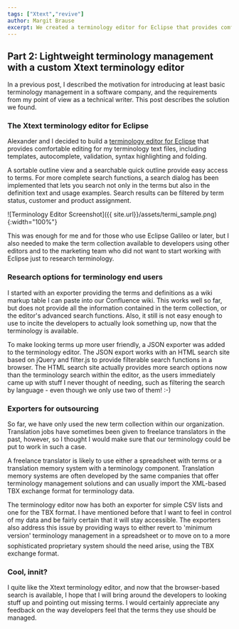 ```yaml
---
tags: ["Xtext","revive"]
author: Margit Brause
excerpt: We created a terminology editor for Eclipse that provides comfortable editing for terminology text files, exporters for publishing terminology to end users, and exporters for collaboration with freelance translators.
---
```

## Part 2: Lightweight terminology management with a custom Xtext terminology editor
In a previous post, I described the motivation for introducing at least basic terminology management in a software company, and the requirements from my point of view as a technical writer.
This post describes the solution we found.

### The Xtext terminology editor for Eclipse
Alexander and I decided to build a [terminology editor for Eclipse](https://github.com/nittka/terminology "Terminology Editor on GitHub") that provides comfortable editing for my terminology text files, including templates, autocomplete, validation, syntax highlighting and folding.

A sortable outline view and a searchable quick outline provide easy access to terms. For more complete search functions, a search dialog has been implemented that lets you search not only in the terms but also in the definition text and usage examples. Search results can be filtered by term status, customer and product assignment.

![Terminology Editor Screenshot]({{ site.url}}/assets/termi_sample.png){:width="100%"}

This was enough for me and for those who use Eclipse Galileo or later, but I also needed to make the term collection available to developers using other editors and to the marketing team who did not want to start working with Eclipse just to research terminology.

### Research options for terminology end users
I started with an exporter providing the terms and definitions as a wiki markup table I can paste into our Confluence wiki. This works well so far, but does not provide all the information contained in the term collection, or the editor's advanced search functions. Also, it still is not easy enough to use to incite the developers to actually look something up, now that the terminology is available.

To make looking terms up more user friendly, a JSON exporter was added to the terminology editor. The JSON export works with an HTML search site based on jQuery and filter.js to provide filterable search functions in a browser. The HTML search site actually provides more search options now than the terminology search within the editor, as the users immediately came up with stuff I never thought of needing, such as filtering the search by language - even though we only use two of them! :-)

### Exporters for outsourcing
So far, we have only used the new term collection within our organization. Translation jobs have sometimes been given to freelance translators in the past, however, so I thought I would make sure that our terminology could be put to work in such a case.

A freelance translator is likely to use either a spreadsheet with terms or a translation memory system with a terminology component. Translation memory systems are often developed by the same companies that offer terminology management solutions and can usually import the XML-based TBX exchange format for terminology data.

The terminology editor now has both an exporter for simple CSV lists and one for the TBX format. I have mentioned before that I want to feel in control of my data and be fairly certain that it will stay accessible. The exporters also address this issue by providing ways to either revert to 'minimum version' terminology management in a spreadsheet or to move on to a more sophisticated proprietary system should the need arise, using the TBX exchange format.

### Cool, innit?

I quite like the Xtext terminology editor, and now that the browser-based search is available, I hope that I will bring around the developers to looking stuff up and pointing out missing terms.
I would certainly appreciate any feedback on the way developers feel that the terms they use should be managed.